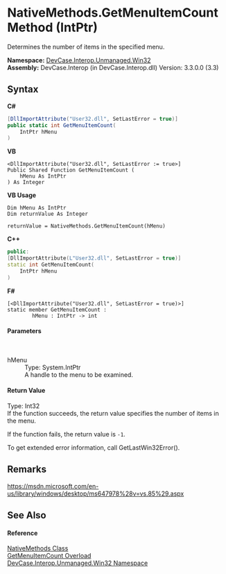 # NativeMethods.GetMenuItemCount Method (IntPtr)
 

Determines the number of items in the specified menu.

**Namespace:**&nbsp;<a href="N_DevCase_Interop_Unmanaged_Win32">DevCase.Interop.Unmanaged.Win32</a><br />**Assembly:**&nbsp;DevCase.Interop (in DevCase.Interop.dll) Version: 3.3.0.0 (3.3)

## Syntax

**C#**<br />
``` C#
[DllImportAttribute("User32.dll", SetLastError = true)]
public static int GetMenuItemCount(
	IntPtr hMenu
)
```

**VB**<br />
``` VB
<DllImportAttribute("User32.dll", SetLastError := true>]
Public Shared Function GetMenuItemCount ( 
	hMenu As IntPtr
) As Integer
```

**VB Usage**<br />
``` VB Usage
Dim hMenu As IntPtr
Dim returnValue As Integer

returnValue = NativeMethods.GetMenuItemCount(hMenu)
```

**C++**<br />
``` C++
public:
[DllImportAttribute(L"User32.dll", SetLastError = true)]
static int GetMenuItemCount(
	IntPtr hMenu
)
```

**F#**<br />
``` F#
[<DllImportAttribute("User32.dll", SetLastError = true)>]
static member GetMenuItemCount : 
        hMenu : IntPtr -> int 

```


#### Parameters
&nbsp;<dl><dt>hMenu</dt><dd>Type: System.IntPtr<br />A handle to the menu to be examined.</dd></dl>

#### Return Value
Type: Int32<br />If the function succeeds, the return value specifies the number of items in the menu. 

 If the function fails, the return value is `-1`. 

 To get extended error information, call GetLastWin32Error().

## Remarks
<a href="https://msdn.microsoft.com/en-us/library/windows/desktop/ms647978%28v=vs.85%29.aspx" target="_blank">https://msdn.microsoft.com/en-us/library/windows/desktop/ms647978%28v=vs.85%29.aspx</a>

## See Also


#### Reference
<a href="T_DevCase_Interop_Unmanaged_Win32_NativeMethods">NativeMethods Class</a><br /><a href="Overload_DevCase_Interop_Unmanaged_Win32_NativeMethods_GetMenuItemCount">GetMenuItemCount Overload</a><br /><a href="N_DevCase_Interop_Unmanaged_Win32">DevCase.Interop.Unmanaged.Win32 Namespace</a><br />
